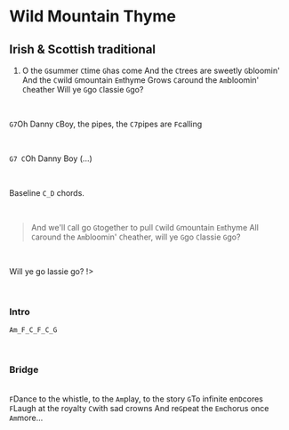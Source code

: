 # Wild Mountain Thyme
## Irish & Scottish traditional

1. O the `G`summer `C`time `G`has come
And the `C`trees are sweetly `G`bloomin'
And the `C`wild `G`mountain `Em`thyme
Grows `C`around the `Am`bloomin' `C`heather
Will ye `G`go `C`lassie `G`go?

&nbsp;

`G7`Oh Danny `C`Boy, the pipes, the ``C7``pipes are `F`calling

&nbsp;

`G7 C`Oh Danny Boy (...)

&nbsp;

Baseline `C_D` chords.

&nbsp;

> And we'll `C`all go `G`together to pull `C`wild `G`mountain `Em`thyme
All `C`around the `Am`bloomin' `C`heather, will ye `G`go `C`lassie `G`go?

&nbsp;

Will ye go lassie go? !>

&nbsp;

### Intro
`Am_F_C_F_C_G`

&nbsp;

### Bridge
\
`F`Dance to the whistle, to the `Am`play, to the story
`G`To infinite en`D`cores
`F`Laugh at the royalty `C`with sad crowns
And re`G`peat the `Em`chorus once `Am`more...
